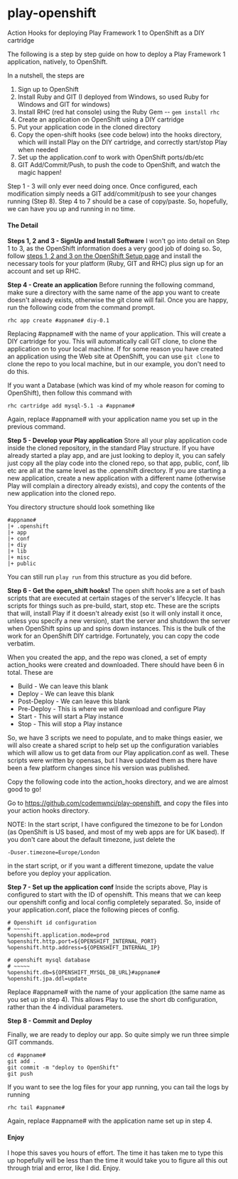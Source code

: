 play-openshift
==============

Action Hooks for deploying Play Framework 1 to OpenShift as a DIY cartridge

The following is a step by step guide on how to deploy a Play Framework 1 application, natively, to OpenShift. 

In a nutshell, the steps are
<ol>
        <li>Sign up to OpenShift</li>
	    <li>Install Ruby and GIT (I deployed from Windows, so used Ruby for Windows and GIT for windows)</li>
        <li>Install RHC (red hat console) using the Ruby Gem -- <code>gem install rhc</code></li>
        <li>Create an application on OpenShift using a DIY cartridge</li>
        <li>Put your application code in the cloned directory</li>
        <li>Copy the open-shift hooks (see code below) into the hooks directory, which will install Play on the DIY cartridge, and correctly start/stop Play when needed</li>
        <li>Set up the application.conf to work with OpenShift ports/db/etc</li>
        <li>GIT Add/Commit/Push, to push the code to OpenShift, and watch the magic happen!</li>
</ol>

Step 1 - 3 will only ever need doing once. Once configured, each modification simply needs a GIT add/commit/push to see your changes running (Step 8). Step 4 to 7 should be a case of copy/paste. So, hopefully, we can have you up and running in no time.

<h4>The Detail</h4>

<b>Steps 1, 2 and 3 - SignUp and Install Software</b>
I won't go into detail on Step 1 to 3, as the OpenShift information does a very good job of doing so. So, follow <a href="https://openshift.redhat.com/community/get-started#cli" target="_blank">steps 1, 2 and 3 on the OpenShift Setup page</a> and install the necessary tools for your platform (Ruby, GIT and RHC) plus sign up for an account and set up RHC.


<b>Step 4 - Create an application</b>
Before running the following command, make sure a directory with the same name of the app you want to create doesn't already exists, otherwise the git clone will fail. Once you are happy, run the following code from the command prompt.

    rhc app create #appname# diy-0.1

Replacing #appname# with the name of your application. This will create a DIY cartridge for you. This will automatically call GIT clone, to clone the application on to your local machine. If for some reason you have created an application using the Web site at OpenShift, you can use <code>git clone</code> to clone the repo to you local machine, but in our example, you don't need to do this.

If you want a Database (which was kind of my whole reason for coming to OpenShift), then follow this command with

    rhc cartridge add mysql-5.1 -a #appname#

Again, replace #appname# with your application name you set up in the previous command.


<b>Step 5 - Develop your Play application</b>
Store all your play application code inside the cloned repository, in the standard Play structure. If you have already started a play app, and are just looking to deploy it, you can safely just copy all the play code into the cloned repo, so that app, public, conf, lib etc are all at the same level as the .openshift directory. If you are starting a new application, create a new application with a different name (otherwise Play will complain a directory already exists), and copy the contents of the new application into the cloned repo.

You directory structure should look something like

    #appname#
    |+ .openshift
    |+ app
    |+ conf
    |+ diy
    |+ lib
    |+ misc
    |+ public

You can still run <code>play run</code> from this structure as you did before.

<b>Step 6 - Get the open_shift hooks!</b>
The open shift hooks are a set of bash scripts that are executed at certain stages of the server's lifecycle. It has scripts for things such as pre-build, start, stop etc. These are the scripts that will, install Play if it doesn't already exist (so it will only install it once, unless you specify a new version), start the server and shutdown the server when OpenShift spins up and spins down instances. This is the bulk of the work for an OpenShift DIY cartridge. Fortunately, you can copy the code verbatim.

When you created the app, and the repo was cloned, a set of empty action_hooks were created and downloaded. There should have been 6 in total. These are
<ul>
  <li>Build       - We can leave this blank</li>
  <li>Deploy      - We can leave this blank</li>
  <li>Post-Deploy - We can leave this blank</li>
  <li>Pre-Deploy  - This is where we will download and configure Play</li>
  <li>Start       - This will start a Play instance</li>
  <li>Stop        - This will stop a Play instance</li>
</ul>

So, we have 3 scripts we need to populate, and to make things easier, we will also create a shared script to help set up the configuration variables which will allow us to get data from our Play application.conf as well. These scripts were written by opensas, but I have updated them as there have been a few platform changes since his version was published.

Copy the following code into the action_hooks directory, and we are almost good to go!

Go to <a href="https://github.com/codemwnci/play-openshift" target="_blank">https://github.com/codemwnci/play-openshift</a>, and copy the files into your action hooks directory.

NOTE: In the start script, I have configured the timezone to be for London (as OpenShift is US based, and most of my web apps are for UK based). If you don't care about the default timezone, just delete the 

    -Duser.timezone=Europe/London
	
in the start script, or if you want a different timezone, update the value before you deploy your application.


<b>Step 7 - Set up the application conf</b>
Inside the scripts above, Play is configured to start with the ID of openshift. This means that we can keep our openshift config and local config completely separated. So, inside of your application.conf, place the following pieces of config.

    # Openshift id configuration
    # ~~~~~
    %openshift.application.mode=prod
    %openshift.http.port=${OPENSHIFT_INTERNAL_PORT}
    %openshift.http.address=${OPENSHIFT_INTERNAL_IP}

    # openshift mysql database
    # ~~~~~
    %openshift.db=${OPENSHIFT_MYSQL_DB_URL}#appname#
    %openshift.jpa.ddl=update

Replace #appname# with the name of your application (the same name as you set up in step 4). This allows Play to use the short db configuration, rather than the 4 individual parameters.


<b>Step 8 - Commit and Deploy</b>

Finally, we are ready to deploy our app. So quite simply we run three simple GIT commands.

    cd #appname#
	git add .
    git commit -m "deploy to OpenShift"
    git push


If you want to see the log files for your app running, you can tail the logs by running

    rhc tail #appname#

Again, replace #appname# with the application name set up in step 4.

<h4>Enjoy</h4>
I hope this saves you hours of effort. The time it has taken me to type this up hopefully will be less than the time it would take you to figure all this out through trial and error, like I did. Enjoy.